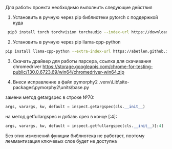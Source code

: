 Для работы проекта необходимо выполнить следующие действия

1. Установить в ручную через pip библиотеки pytorch с поддержкой куда
```bash  
 pip3 install torch torchvision torchaudio --index-url https://download.pytorch.org/whl/cu124
```
2. Установить в ручную через pip llama-cpp-python
```bash  
pip install llama-cpp-python --extra-index-url https://abetlen.github.io/llama-cpp-python/whl/cu124
```
3. Скачать драйвер для работы парсера, ссылка для скачивания chromedriver https://storage.googleapis.com/chrome-for-testing-public/130.0.6723.69/win64/chromedriver-win64.zip

4. Внеси исправление в файл pymorphy2 .venv\Lib\site-packages\pymorphy2\units\base.py

  замени метод getargspec в строке №70:

  ```python  
  args, varargs, kw, default = inspect.getargspec(cls.__init__)
  ```

  на метод getfullargspec и добавь срез в конце [:4]:
  ```python  
  args, varargs, kw, default = inspect.getfullargspec(cls.__init__)[:4]
  ```

  Без этих изменений функции библиотека не работает, поэтому леммантизация ключевых слов будет не доступна
